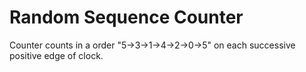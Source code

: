 # Random Sequence Counter
 Counter counts in a order "5->3->1->4->2->0->5" on each successive positive edge of clock. 
